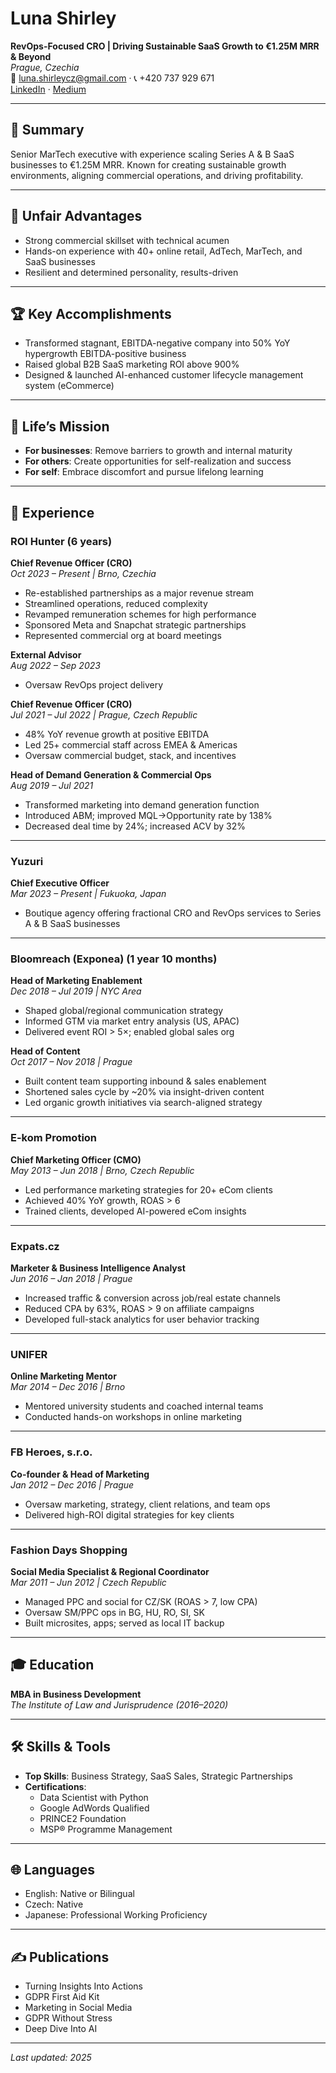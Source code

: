 # Luna Shirley

**RevOps-Focused CRO | Driving Sustainable SaaS Growth to €1.25M MRR & Beyond**  
*Prague, Czechia*  
📧 luna.shirleycz@gmail.com · 📞 +420 737 929 671  
[LinkedIn](https://www.linkedin.com/in/lunamayshirley) · [Medium](https://medium.com/@lunamay)

---

## 🧩 Summary

Senior MarTech executive with experience scaling Series A & B SaaS businesses to €1.25M MRR. Known for creating sustainable growth environments, aligning commercial operations, and driving profitability.

---

## 💠 Unfair Advantages

- Strong commercial skillset with technical acumen  
- Hands-on experience with 40+ online retail, AdTech, MarTech, and SaaS businesses  
- Resilient and determined personality, results-driven

---

## 🏆 Key Accomplishments

- Transformed stagnant, EBITDA-negative company into 50% YoY hypergrowth EBITDA-positive business  
- Raised global B2B SaaS marketing ROI above 900%  
- Designed & launched AI-enhanced customer lifecycle management system (eCommerce)

---

## 🎯 Life’s Mission

- **For businesses**: Remove barriers to growth and internal maturity  
- **For others**: Create opportunities for self-realization and success  
- **For self**: Embrace discomfort and pursue lifelong learning

---

## 💼 Experience

### ROI Hunter (6 years)

**Chief Revenue Officer (CRO)**  
*Oct 2023 – Present | Brno, Czechia*  
- Re-established partnerships as a major revenue stream  
- Streamlined operations, reduced complexity  
- Revamped remuneration schemes for high performance  
- Sponsored Meta and Snapchat strategic partnerships  
- Represented commercial org at board meetings

**External Advisor**  
*Aug 2022 – Sep 2023*  
- Oversaw RevOps project delivery

**Chief Revenue Officer (CRO)**  
*Jul 2021 – Jul 2022 | Prague, Czech Republic*  
- 48% YoY revenue growth at positive EBITDA  
- Led 25+ commercial staff across EMEA & Americas  
- Oversaw commercial budget, stack, and incentives

**Head of Demand Generation & Commercial Ops**  
*Aug 2019 – Jul 2021*  
- Transformed marketing into demand generation function  
- Introduced ABM; improved MQL→Opportunity rate by 138%  
- Decreased deal time by 24%; increased ACV by 32%

---

### Yuzuri

**Chief Executive Officer**  
*Mar 2023 – Present | Fukuoka, Japan*  
- Boutique agency offering fractional CRO and RevOps services to Series A & B SaaS businesses

---

### Bloomreach (Exponea) (1 year 10 months)

**Head of Marketing Enablement**  
*Dec 2018 – Jul 2019 | NYC Area*  
- Shaped global/regional communication strategy  
- Informed GTM via market entry analysis (US, APAC)  
- Delivered event ROI > 5×; enabled global sales org

**Head of Content**  
*Oct 2017 – Nov 2018 | Prague*  
- Built content team supporting inbound & sales enablement  
- Shortened sales cycle by ~20% via insight-driven content  
- Led organic growth initiatives via search-aligned strategy

---

### E-kom Promotion

**Chief Marketing Officer (CMO)**  
*May 2013 – Jun 2018 | Brno, Czech Republic*  
- Led performance marketing strategies for 20+ eCom clients  
- Achieved 40% YoY growth, ROAS > 6  
- Trained clients, developed AI-powered eCom insights

---

### Expats.cz

**Marketer & Business Intelligence Analyst**  
*Jun 2016 – Jan 2018 | Prague*  
- Increased traffic & conversion across job/real estate channels  
- Reduced CPA by 63%, ROAS > 9 on affiliate campaigns  
- Developed full-stack analytics for user behavior tracking

---

### UNIFER

**Online Marketing Mentor**  
*Mar 2014 – Dec 2016 | Brno*  
- Mentored university students and coached internal teams  
- Conducted hands-on workshops in online marketing

---

### FB Heroes, s.r.o.

**Co-founder & Head of Marketing**  
*Jan 2012 – Dec 2016 | Prague*  
- Oversaw marketing, strategy, client relations, and team ops  
- Delivered high-ROI digital strategies for key clients

---

### Fashion Days Shopping

**Social Media Specialist & Regional Coordinator**  
*Mar 2011 – Jun 2012 | Czech Republic*  
- Managed PPC and social for CZ/SK (ROAS > 7, low CPA)  
- Oversaw SM/PPC ops in BG, HU, RO, SI, SK  
- Built microsites, apps; served as local IT backup

---

## 🎓 Education

**MBA in Business Development**  
*The Institute of Law and Jurisprudence (2016–2020)*

---

## 🛠️ Skills & Tools

- **Top Skills**: Business Strategy, SaaS Sales, Strategic Partnerships  
- **Certifications**:  
  - Data Scientist with Python  
  - Google AdWords Qualified  
  - PRINCE2 Foundation  
  - MSP® Programme Management

---

## 🌐 Languages

- English: Native or Bilingual  
- Czech: Native  
- Japanese: Professional Working Proficiency

---

## ✍️ Publications

- Turning Insights Into Actions  
- GDPR First Aid Kit  
- Marketing in Social Media  
- GDPR Without Stress  
- Deep Dive Into AI

---

_Last updated: 2025_